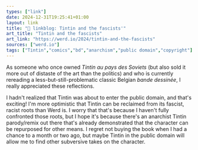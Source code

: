 ```yaml
---
types: ["link"]
date: 2024-12-31T19:25:41+01:00
layout: link
title: "🔗 linkblog: Tintin and the fascists'"
art_title: "Tintin and the fascists"
art_link: "https://werd.io/2024/tintin-and-the-fascists"
sources: ["werd.io"]
tags: ["Tintin","comics","bd","anarchism","public domain","copyright"]
---
```

As someone who once owned *Tintin au pays des Soviets* (but also sold it more out of distaste of the art than the politics) and who is currently rereading a less-but-still-problematic classic Belgian *bande dessinée*, I really appreciated these reflections.

I hadn't realized that Tintin was about to enter the public domain, and that's exciting! I'm more optimistic that Tintin can be reclaimed from its fascist, racist roots than Werd is. I worry that that's because I haven't fully confronted those roots, but I hope it's because there's an anarchist Tintin parody/remix out there that's already demonstrated that the character can be repurposed for other means. I regret not buying the book when I had a chance to a month or two ago, but maybe Tintin in the public domain will allow me to find other subversive takes on the character.
